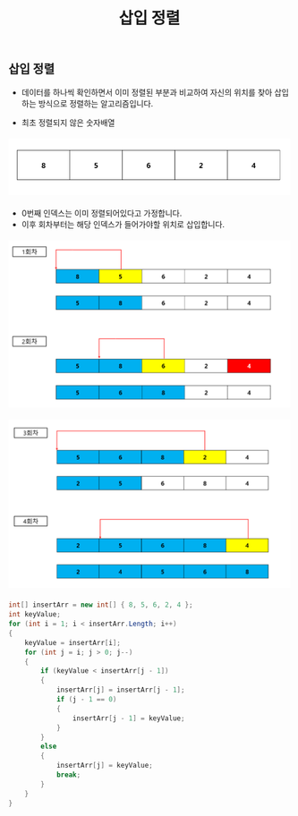 ﻿---
layout: simple
title: "삽입 정렬"
---

## 삽입 정렬
- 데이터를 하나씩 확인하면서 이미 정렬된 부분과 비교하여 자신의 위치를 찾아 삽입하는 방식으로 정렬하는 알고리즘입니다.

- 최초 정렬되지 않은 숫자배열
#### ![](Insert1.PNG)

- 0번째 인덱스는 이미 정렬되어있다고 가정합니다.
- 이후 회차부터는 해당 인덱스가 들어가야할 위치로 삽입합니다.
#### ![](Insert2.PNG)
#### ![](Insert3.PNG)



```csharp
int[] insertArr = new int[] { 8, 5, 6, 2, 4 };
int keyValue;
for (int i = 1; i < insertArr.Length; i++)
{
    keyValue = insertArr[i];
    for (int j = i; j > 0; j--)
    {
        if (keyValue < insertArr[j - 1])
        {
            insertArr[j] = insertArr[j - 1];
            if (j - 1 == 0)
            {
                insertArr[j - 1] = keyValue;
            }
        }
        else
        {
            insertArr[j] = keyValue;
            break;
        }
    }
}
```
